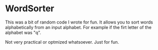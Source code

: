# WordSorter

This was a bit of random code I wrote for fun. It allows you to sort words alphabetically from an input alphabet. For example if the firt letter of the alphabet was "q".

Not very practical or optmized whatsoever. Just for fun.
